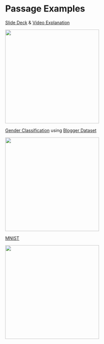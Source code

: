 **Passage Examples**
===================
[Slide Deck](https://docs.google.com/presentation/d/1HYfUZLRZRJovQpv5mYxox9bz9erxj7Ak_ZovENMvM90/edit?usp=sharing) & [Video Explanation](https://www.youtube.com/watch?v=VINCQghQRuM)

<a href="https://www.youtube.com/watch?v=VINCQghQRuM"><img src="http://i.imgur.com/UGYEeEi.png" height="300"></a>

[Gender Classification](https://github.com/IndicoDataSolutions/Passage/blob/master/examples/gender.py) using [Blogger Dataset](http://goo.gl/EbWA1u)

<a href="https://github.com/IndicoDataSolutions/Passage/blob/master/examples/gender.py"><img src="http://i.imgur.com/oKvtBDU.jpg" height="300"></a>

[MNIST](https://github.com/IndicoDataSolutions/Passage/blob/master/examples/mnist.py)

<a href="https://github.com/IndicoDataSolutions/Passage/blob/master/examples/mnist.py"><img src="http://i.imgur.com/vOFDzy9.png" height="300"></a>